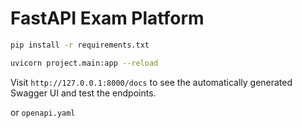 # FastAPI Exam Platform

```bash
pip install -r requirements.txt
```

```bash
uvicorn project.main:app --reload
```

Visit `http://127.0.0.1:8000/docs` to see the automatically generated Swagger UI and test the endpoints.

or `openapi.yaml`

